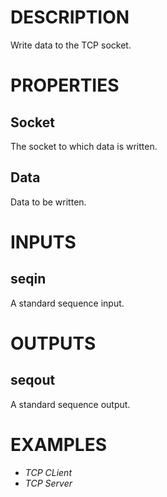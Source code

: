 # DESCRIPTION

Write data to the TCP socket.

# PROPERTIES

## Socket

The socket to which data is written.

## Data

Data to be written.

# INPUTS

## seqin

A standard sequence input.

# OUTPUTS

## seqout

A standard sequence output.

# EXAMPLES

-   _TCP CLient_
-   _TCP Server_
